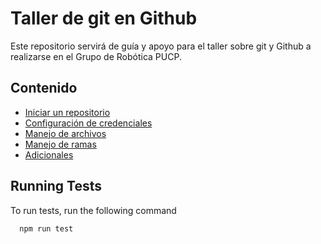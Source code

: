 
# Taller de git en Github
Este repositorio servirá de guía y apoyo para el taller sobre git y Github a realizarse en el Grupo de Robótica PUCP.


## Contenido

 - [Iniciar un repositorio]()
 - [Configuración de credenciales]()
 - [Manejo de archivos]()
 - [Manejo de ramas]()
 - [Adicionales]()

## Running Tests

To run tests, run the following command

```bash
  npm run test
```
